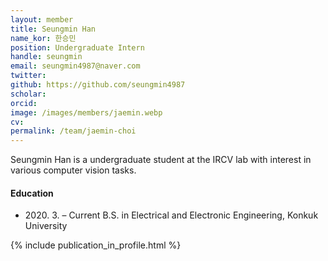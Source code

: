 ```yaml
---
layout: member
title: Seungmin Han
name_kor: 한승민
position: Undergraduate Intern
handle: seungmin
email: seungmin4987@naver.com
twitter: 
github: https://github.com/seungmin4987
scholar: 
orcid: 
image: /images/members/jaemin.webp
cv: 
permalink: /team/jaemin-choi
---
```


Seungmin Han is a undergraduate student at the IRCV lab with interest in various computer vision tasks.


#### Education

<ul class="chronological">
  <li><span>2020. 3. – Current</span> B.S. in Electrical and Electronic Engineering, Konkuk University
</ul>

{% include publication_in_profile.html %}
